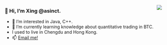 <a href="https://passer-by.com/" target="_blank"><img align="right" src="https://github-readme-stats.vercel.app/api?username=asinct&show_icons=true&count_private=false&theme=vue-dark" /></a>

### 👋 Hi, I’m Xing @asinct.
- 👀 I’m interested in Java, C++.
- 🌱 I’m currently learning knowledge about quantitative trading in BTC.
- I used to live in Chengdu and Hong Kong.
- 📫 [Email me!](mailto:134143230+asinct@users.noreply.github.com)


<!---
- 💞️ I’m looking to collaborate on ...
- 📫 How to reach me ...
asinct/asinct is a ✨ special ✨ repository because its `README.md` (this file) appears on your GitHub profile.
You can click the Preview link to take a look at your changes.
--->
